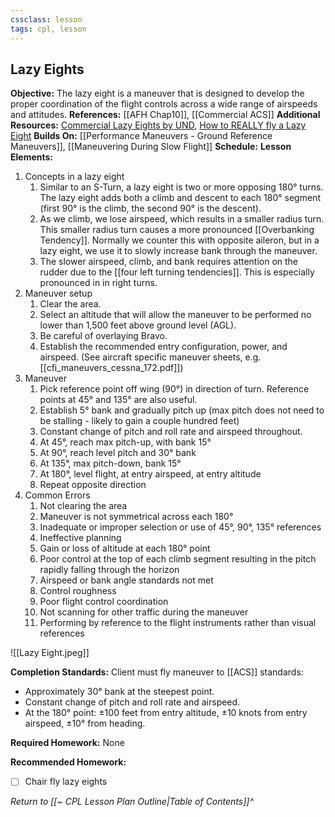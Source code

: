 ```yaml
---
cssclass: lesson
tags: cpl, lesson
---
```

## Lazy Eights

**Objective:** The lazy eight is a maneuver that is designed to develop the proper coordination of the flight controls across a wide range of airspeeds and attitudes.
**References:** [[AFH Chap10]], [[Commercial ACS]]
**Additional Resources:** [Commercial Lazy Eights by UND](https://www.youtube.com/watch?v=yJb2dYtxfpE), [How to REALLY fly a Lazy Eight](https://www.youtube.com/watch?v=6oQOUiHhjaY)
**Builds On:** [[Performance Maneuvers - Ground Reference Maneuvers]], [[Maneuvering During Slow Flight]]
**Schedule:** 
**Lesson Elements:**
1. Concepts in a lazy eight
	1. Similar to an S-Turn, a lazy eight is two or more opposing 180° turns. The lazy eight adds both a climb and descent to each 180° segment (first 90° is the climb, the second 90° is the descent).
	2. As we climb, we lose airspeed, which results in a smaller radius turn. This smaller radius turn causes a more pronounced [[Overbanking Tendency]]. Normally we counter this with opposite aileron, but in a lazy eight, we use it to slowly increase bank through the maneuver.
	3. The slower airspeed, climb, and bank requires attention on the rudder due to the [[four left turning tendencies]]. This is especially pronounced in in right turns.
2. Maneuver setup
	1. Clear the area.
	2. Select an altitude that will allow the maneuver to be performed no lower than 1,500 feet above ground level (AGL).
	3. Be careful of overlaying Bravo.
	4. Establish the recommended entry configuration, power, and airspeed. (See aircraft specific maneuver sheets, e.g. [[cfi_maneuvers_cessna_172.pdf]])
3. Maneuver
	1. Pick reference point off wing (90°) in direction of turn. Reference points at 45° and 135° are also useful.
	2. Establish 5° bank and gradually pitch up (max pitch does not need to be stalling - likely to gain a couple hundred feet)
	4. Constant change of pitch and roll rate and airspeed throughout.
	5. At 45°, reach max pitch-up, with bank 15°
	6. At 90°, reach level pitch and 30° bank
	7. At 135°, max pitch-down, bank 15°
	8. At 180°, level flight, at entry airspeed, at entry altitude
	9. Repeat opposite direction
4. Common Errors
	1. Not clearing the area
	2. Maneuver is not symmetrical across each 180°
	3. Inadequate or improper selection or use of 45°, 90°, 135° references
	4. Ineffective planning
	5. Gain or loss of altitude at each 180° point
	6. Poor control at the top of each climb segment resulting in the pitch rapidly falling through the horizon
	7. Airspeed or bank angle standards not met
	8. Control roughness
	9. Poor flight control coordination
	10. Not scanning for other traffic during the maneuver
	11. Performing by reference to the flight instruments rather than visual references 

![[Lazy Eight.jpeg]]

**Completion Standards:** Client must fly maneuver to [[ACS]] standards: 
- Approximately 30° bank at the steepest point.
- Constant change of pitch and roll rate and airspeed.
- At the 180° point: ±100 feet from entry altitude, ±10 knots from entry airspeed, ±10° from heading.

**Required Homework:** None

**Recommended Homework:** 
- [ ] Chair fly lazy eights

*Return to [[~ CPL Lesson Plan Outline|Table of Contents]]^*